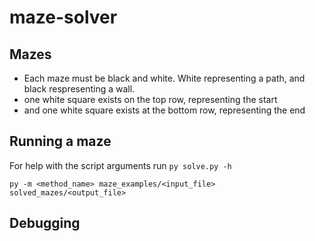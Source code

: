 # maze-solver

## Mazes

- Each maze must be black and white. White representing a path, and black respresenting a wall.
- one white square exists on the top row, representing the start
- and one white square exists at the bottom row, representing the end

## Running a maze

For help with the script arguments run `py solve.py -h`

`py -m <method_name> maze_examples/<input_file> solved_mazes/<output_file>`

## Debugging

